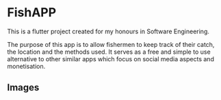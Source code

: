 # FishAPP

This is a flutter project created for my honours in Software Engineering.

The purpose of this app is to allow fishermen to keep track of their catch, the location and the methods used. It serves as a free and simple to use alternative to other similar apps which focus on social media aspects and monetisation.

## Images

